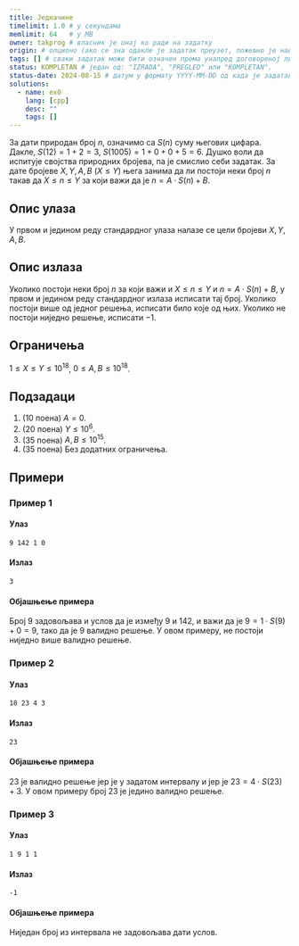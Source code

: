 ```yaml
---
title: Једначине
timelimit: 1.0 # у секундама
memlimit: 64   # y MB
owner: takprog # власник је онај ко ради на задатку
origin: # опционо (ако се зна одакле је задатак преузет, пожељно је навести извор)
tags: [] # сваки задатак може бити означен према унапред договореној листи ознака
status: KOMPLETAN # један од: "IZRADA", "PREGLED" или "KOMPLETAN".
status-date: 2024-08-15 # датум у формату YYYY-MM-DD од када је задатак у наведеном статусу
solutions:
  - name: ex0
    lang: [cpp]
    desc: ""
    tags: []
---
```


За дати природан број $n$, означимо са $S(n)$ суму његових цифара. Дакле, $S(12) = 1 + 2 = 3$, $S(1005) = 1 + 0 + 0 + 5 = 6$. Душко воли да испитује својства природних бројева, па је смислио себи задатак. За дате бројеве $X, Y, A, B$ ($X \leq Y$) њега занима да ли постоји неки број $n$ такав да $X \leq n \leq Y$ за који важи да је $n = A \cdot S(n) + B$. 

## Опис улаза

У првом и једином реду стандардног улаза налазе се цели бројеви $X, Y, A, B$.

## Опис излаза

Уколико постоји неки број $n$ за који важи и $X \leq n \leq Y$ и $n = A \cdot S(n) + B$, у првом и једином реду стандардног излаза исписати тај број. Уколико постоји више од једног решења, исписати било које од њих. Уколико не постоји ниједно решење, исписати $-1$.

## Ограничења

$1 \leq X \leq Y \leq 10^{18}$,
$0 \leq A, B \leq 10^{18}$.

## Подзадаци

1. (10 поена) $A = 0$.
2. (20 поена) $Y \leq 10^6$.
3. (35 поена) $A, B \leq 10^{15}$.
4. (35 поена) Без додатних ограничења. 

## Примери

### Пример 1

#### Улаз

~~~
9 142 1 0
~~~

#### Излаз

~~~
3
~~~

#### Објашњење примера

Број $9$ задовољава и услов да је између $9$ и $142$, и важи да је $9 = 1 \cdot S(9) + 0 = 9$, тако да је $9$ валидно решење. У овом примеру, не постоји ниједно више валидно решење.

### Пример 2

#### Улаз

~~~
18 23 4 3
~~~

#### Излаз

~~~
23
~~~

#### Објашњење примера

$23$ је валидно решење јер је у задатом интервалу и јер је $23 = 4 \cdot S(23) + 3$. У овом примеру број $23$ је једино валидно решење.

### Пример 3

#### Улаз

~~~
1 9 1 1
~~~

#### Излаз

~~~
-1
~~~

#### Објашњење примера

Ниједан број из интервала не задовољава дати услов.


